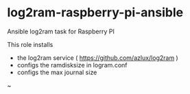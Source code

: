 # log2ram-raspberry-pi-ansible
Ansible log2ram task for Raspberry PI

This role installs 
- the log2ram service ( https://github.com/azlux/log2ram )
- configs the ramdisksize in logram.conf
- configs the max journal size 


~                
